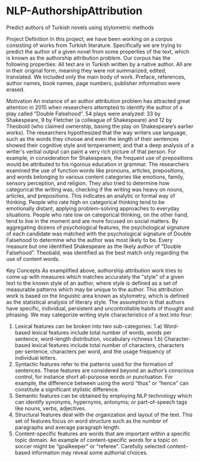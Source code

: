 # NLP-AuthorshipAttribution
Predict authors of Turkish novels using stylometric methods

Project Definition
In this project, we have been working on a corpus consisting of works from Turkish literature.
Specifically we are trying to predict the author of a given novel from some properties of the text,
which is known as the authorship attribution problem.
Our corpus has the following properties: All text are in Turkish written by a native author. All are in
their original form, meaning they were not summarized, edited, translated. We included only the
main body of work. Preface, references, author names, book names, page numbers, publisher
information were erased.

Motivation
An instance of an author attribution problem has attracted great attention in 2015 when researchers
attempted to identify the author of a play called “Double Falsehood”. 54 plays were analyzed: 33 by
Shakespeare, 9 by Fletcher (a colleague of Shakespeare) and 12 by Theobold (who claimed
ownership, basing the play on Shakespeare’s earlier works). The researchers hypothesized that the
way writers use language, such as the words they choose and even the length of their sentences
showed their cognitive style and temperament; and that a deep analysis of a writer's verbal output
can paint a very rich picture of that person. For example, in consideration for Shakespeare, the
frequent use of prepositions would be attributed to his rigorous education in grammar.
The researchers examined the use of function words like pronouns, articles, prepositions, and words
belonging to various content categories like emotions, family, sensory perception, and religion.
They also tried to determine how categorical the writing was, checking if the writing was heavy on
nouns, articles, and prepositions. This indicates an analytic or formal way of thinking. People who
rate high on categorical thinking tend to be emotionally distant, applying problem-solving
approaches to everyday situations. People who rate low on categorical thinking, on the other hand,
tend to live in the moment and are more focused on social matters.
By aggregating dozens of psychological features, the psychological signature of each candidate was
matched with the psychological signature of Double Falsehood to determine who the author was
most likely to be. Every measure but one identified Shakespeare as the likely author of “Double
Falsehood”. Theobald, was identified as the best match only regarding the use of content words.

Key Concepts
As examplified above, authorship attribution work tries to come up with measures which matches
accurately the "style" of a given text to the known style of an author, where style is defined as a set
of measurable patterns which may be unique to the author. This attribution work is based on the
linguistic area known as stylometry, which is defined as the statistical analysis of literary style. The
assumption is that authors have specific, individual, persistent and uncontrollable habits of thought
and phrasing. We may categorize writing style characteristics of a text into four:
1. Lexical features can be broken into two sub-categories:
1.a) Word-based lexical features include total number of words, words per sentence,
word-length distribution, vocabulary richness
1.b) Character-based lexical features include total number of characters, characters per sentence,
characters per word, and the usage frequency of individual letters.
2. Syntactic features refer to the patterns used for the formation of sentences. These features are
considered beyond an author’s conscious control, for instance short all-purpose words or
punctuation. For example, the difference between using the word “thus” or “hence” can constitute a
significant stylistic difference.
3. Semantic features can be obtained by employing NLP technology which can identify synonyms,
hypernyms, antonyms; or part-of-speech tags like nouns, verbs, adjectives.
4. Structural features deal with the organization and layout of the text. This set of features focus
on word structure such as the number of paragraphs and average paragraph length.
5. Content-specific features are words that are important within a specific topic domain. An
example of content-specific words for a topic on soccer might be “goalkeeper” or “referee”.
Carefully selected content-based information may reveal some authorial choices.
